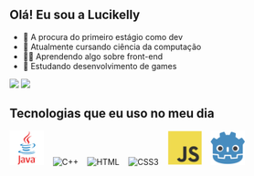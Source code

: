 ## Olá! Eu sou a Lucikelly 

- 🔭 A procura do primeiro estágio como dev
- 🌱 Atualmente cursando ciência da computação
- 👩‍💻 Aprendendo algo sobre front-end
- 💙 Estudando desenvolvimento de games

  
<div align = "left">
<img height = "200em"  src="https://github-readme-stats.vercel.app/api?username=lucikelly&show_icons=true&show_icons=true&theme=bear&count_private=true" />
<img height = "200em"  src="https://github-readme-stats.vercel.app/api/top-langs/?username=lucikelly&show_icons=true&theme=bear&count_private=true"/>
</div>


## Tecnologias que eu uso no meu dia

<div style="display: inline_block">
  <img src="https://github.com/devicons/devicon/blob/master/icons/java/java-original-wordmark.svg" title="Java" alt="Java" width="60" height="60"/>&nbsp&nbsp&nbsp;
  <img src="https://cdn.jsdelivr.net/gh/devicons/devicon/icons/cplusplus/cplusplus-plain.svg" title="C++" alt="C++" width="60" height="60"/>&nbsp&nbsp&nbsp;
  <img src="https://cdn.jsdelivr.net/gh/devicons/devicon/icons/html5/html5-plain-wordmark.svg" title="HTML5" alt="HTML" width="60" height="60"/>&nbsp&nbsp&nbsp;
  <img src="https://cdn.jsdelivr.net/gh/devicons/devicon/icons/css3/css3-plain-wordmark.svg" title="CSS3" alt="CSS3" width="60" height="60"/>&nbsp&nbsp&nbsp;     
  <img src="https://github.com/devicons/devicon/blob/master/icons/javascript/javascript-original.svg" title="JavaScript" alt="JavaScript" width="60" height="60"/>&nbsp&nbsp&nbsp;
  <img src="https://github.com/devicons/devicon/blob/master/icons/godot/godot-original.svg" title="Godot" alt="Godot" width="60" height="60"/>&nbsp&nbsp&nbsp;
</div><br/>

          

